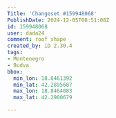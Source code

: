 ```yaml
---
Title: 'Changeset #159948068'
PublishDate: 2024-12-05T08:51:08Z
id: 159948068
user: dada24
comment: roof shape
created_by: iD 2.30.4
tags:
- Montenegro
- Budva
bbox:
  min_lon: 18.8461392
  min_lat: 42.2895687
  max_lon: 18.8464083
  max_lat: 42.2900679

---
```

